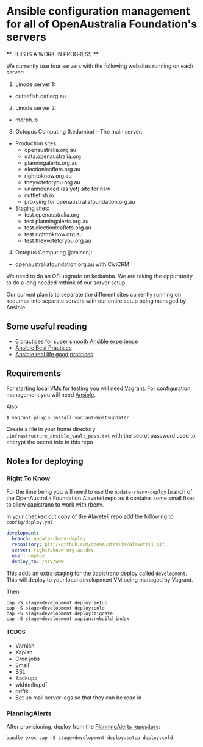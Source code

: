 # Ansible configuration management for all of OpenAustralia Foundation's servers

** THIS IS A WORK IN PROGRESS **

We currently use four servers with the following websites running on each server:

1. Linode server 1:
  * cuttlefish.oaf.org.au
2. Linode server 2:
  * morph.io
3. Octopus Computing (kedumba) - The main server:
  * Production sites:
    * openaustralia.org.au
    * data.openaustralia.org
    * planningalerts.org.au
    * electionleaflets.org.au
    * righttoknow.org.au
    * theyvoteforyou.org.au
    * unannounced (as yet) site for nsw
    * cuttlefish.io
    * proxying for openaustraliafoundation.org.au
  * Staging sites:
    * test.openaustralia.org
    * test.planningalerts.org.au
    * test.electionleaflets.org.au
    * test.righttoknow.org.au
    * test.theyvoteforyou.org.au
4. Octopus Computing (jamison):
  * openaustraliafoundation.org.au with CiviCRM

We need to do an OS upgrade on kedumba. We are taking the oppurtunity to do a long needed rethink of our server setup.

Our current plan is to separate the different sites currently running on kedumba into separate servers with our entire setup being managed by Ansible.

## Some useful reading

* [6 practices for super smooth Ansible experience](http://hakunin.com/six-ansible-practices)
* [Ansible Best Practices](http://docs.ansible.com/playbooks_best_practices.html)
* [Ansible real life good practices](https://www.reinteractive.net/posts/167-ansible-real-life-good-practices)

## Requirements

For starting local VMs for testing you will need [Vagrant](https://www.vagrantup.com/).
For configuration management you will need [Ansible](http://docs.ansible.com/).

Also
```
$ vagrant plugin install vagrant-hostsupdater
```

Create a file in your home directory `.infrastructure_ansible_vault_pass.txt` with the secret
password used to encrypt the secret info in this repo

## Notes for deploying

### Right To Know

For the time being you will need to use the `update-rbenv-deploy` branch of the OpenAustralia
Foundation Alaveteli repo as it contains some small fixes to allow capistrano to work with rbenv.

In your checked out copy of the Alaveteli repo add the following to `config/deploy.yml`

```yaml
development:
  branch: update-rbenv-deploy
  repository: git://github.com/openaustralia/alaveteli.git
  server: righttoknow.org.au.dev
  user: deploy
  deploy_to: /srv/www
```

This adds an extra staging for the capistrano deploy called `development`. This will deploy to your
local development VM being managed by Vagrant.

Then
```
cap -S stage=development deploy:setup
cap -S stage=development deploy:cold
cap -S stage=development deploy:migrate
cap -S stage=development xapian:rebuild_index
```

#### TODOS

* Varnish
* Xapian
* Cron jobs
* Email
* SSL
* Backups
* wkhtmltopdf
* pdftk
* Set up mail server logs so that they can be read in

### PlanningAlerts

After provisioning, deploy from the [PlanningAlerts repository](https://github.com/openaustralia/planningalerts-app/):

```
bundle exec cap -S stage=development deploy:setup deploy:cold
```

